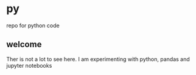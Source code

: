 # py
repo for python code
## welcome
Ther is not a lot to see here. I am experimenting with python, pandas and jupyter notebooks
